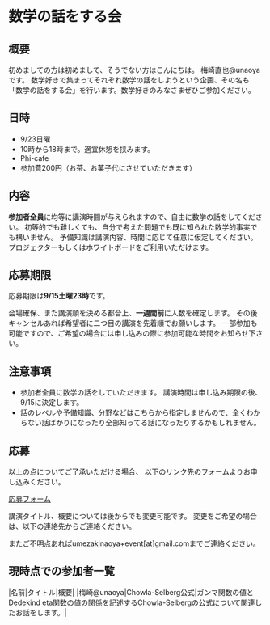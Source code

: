 # 数学の話をする会

## 概要

初めましての方は初めまして、そうでない方はこんにちは。
梅崎直也@unaoyaです。
数学好きで集まってそれぞれ数学の話をしようという企画、その名も「数学の話をする会」を行います。数学好きのみなさまぜひご参加ください。

## 日時

- 9/23日曜
- 10時から18時まで。適宜休憩を挟みます。
- Phi-cafe
- 参加費200円（お茶、お菓子代にさせていただきます）

## 内容

**参加者全員**に均等に講演時間が与えられますので、自由に数学の話をしてください。
初等的でも難しくても、自分で考えた問題でも既に知られた数学的事実でも構いません。
予備知識は講演内容、時間に応じて任意に仮定してください。
プロジェクターもしくはホワイトボードをご利用いただけます。

## 応募期限
応募期限は**9/15土曜23時**です。

会場確保、また講演順を決める都合上、**一週間前**に人数を確定します。
その後キャンセルあれば希望者に二つ目の講演を先着順でお願いします。
一部参加も可能ですので、ご希望の場合には申し込みの際に参加可能な時間をお知らせ下さい。

## 注意事項
- 参加者全員に数学の話をしていただきます。
講演時間は申し込み期限の後、9/15に決定します。
- 話のレベルや予備知識、分野などはこちらから指定しませんので、全くわからない話ばかりになったり全部知ってる話になったりするかもしれません。

## 応募
以上の点についてご了承いただける場合、
以下のリンク先のフォームよりお申し込みください。

[応募フォーム](https://docs.google.com/forms/d/e/1FAIpQLSc62K4HYhk_lFIoos35C9rDJwaVD2AitF8j1RUMv7tGuDGxMA/viewform?usp=sf_link)

講演タイトル、概要については後からでも変更可能です。
変更をご希望の場合は、以下の連絡先からご連絡ください。


またご不明点あればumezakinaoya+event[at]gmail.comまでご連絡ください。

## 現時点での参加者一覧
|名前|タイトル|概要|
|梅崎@unaoya|Chowla-Selberg公式|ガンマ関数の値とDedekind eta関数の値の関係を記述するChowla-Selbergの公式について関連したお話をします。|